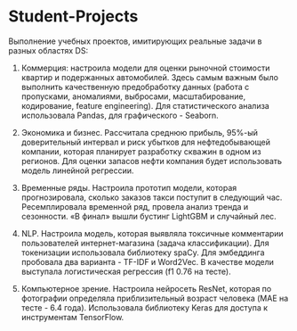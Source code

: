 # Student-Projects
Выполнение учебных проектов, имитирующих реальные задачи в разных областях DS:

1. Коммерция: настроила модели для оценки рыночной стоимости квартир и подержанных автомобилей. Здесь самым важным было выполнить качественную предобработку данных (работа с пропусками, аномалиями, выбросами, масштабирование, кодирование, feature engineering). Для статистического анализа использовала Pandas, для графического - Seaborn.

2. Экономика и бизнес. Рассчитала среднюю прибыль, 95%-ый доверительный интервал и риск убытков для нефтедобывающей компании, которая планирует разработку скважин в одном из регионов. Для оценки запасов нефти компания будет использовать модель линейной регрессии.

3. Временные ряды. Настроила прототип модели, которая прогнозировала, сколько заказов такси поступит в следующий час. Ресемплировала временной ряд, провела анализ тренда и сезонности. «В финал» вышли бустинг LightGBM и случайный лес.

4. NLP. Настроила модель, которая выявляла токсичные комментарии пользователей интернет-магазина (задача классификации). Для токенизации использовала библиотеку spaCy. Для эмбеддинга пробовала два варианта - TF-IDF и Word2Vec. В качестве модели выступала логистическая регрессия (f1 0.76 на тесте).

5. Компьютерное зрение. Настроила нейросеть ResNet, которая по фотографии определяла приблизительный возраст человека (MAE на тесте - 6.4 года). Использовала библиотеку Keras для доступа к инструментам TensorFlow.
